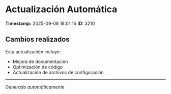 # Actualización Automática

**Timestamp:** 2025-09-08 18:01:16
**ID:** 3210

## Cambios realizados

Esta actualización incluye:
- Mejora de documentación
- Optimización de código
- Actualización de archivos de configuración

---
*Generado automáticamente*
